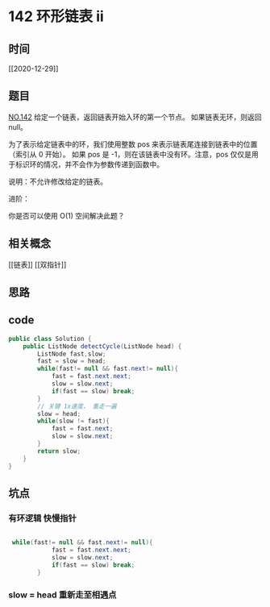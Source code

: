 # 142 环形链表 ii
## 时间
[[2020-12-29]]
## 题目
[NO.142](link)
给定一个链表，返回链表开始入环的第一个节点。 如果链表无环，则返回 null。

为了表示给定链表中的环，我们使用整数 pos 来表示链表尾连接到链表中的位置（索引从 0 开始）。 如果 pos 是 -1，则在该链表中没有环。注意，pos 仅仅是用于标识环的情况，并不会作为参数传递到函数中。

说明：不允许修改给定的链表。

进阶：

你是否可以使用 O(1) 空间解决此题？
## 相关概念
[[链表]]
[[双指针]]
## 思路

## code
```java
public class Solution {
    public ListNode detectCycle(ListNode head) {
        ListNode fast,slow;
        fast = slow = head;
        while(fast!= null && fast.next!= null){
            fast = fast.next.next;
            slow = slow.next;
            if(fast == slow) break;
        }
        // 关键 1x速度， 重走一遍
        slow = head;
        while(slow != fast){
            fast = fast.next;
            slow = slow.next;
        }
        return slow;
    }
}

```

## 坑点
### 有环逻辑 快慢指针
```java

 while(fast!= null && fast.next!= null){
            fast = fast.next.next;
            slow = slow.next;
            if(fast == slow) break;
        }
```
### slow = head 重新走至相遇点
